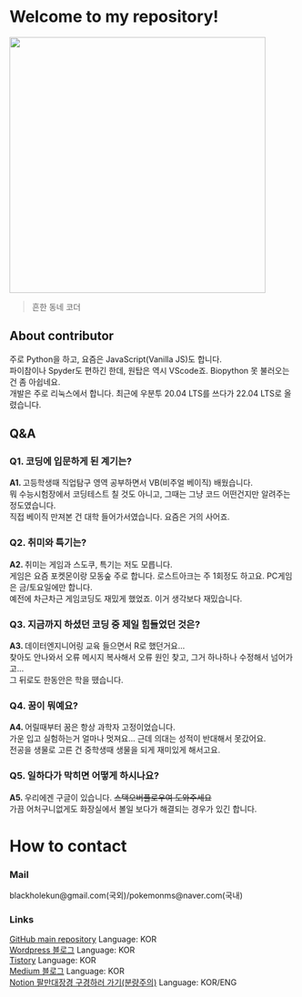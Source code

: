 <h1>Welcome to my repository!</h1>
<img src="https://img1.daumcdn.net/thumb/R1280x0/?scode=mtistory2&fname=https%3A%2F%2Fblog.kakaocdn.net%2Fdn%2FP5HKG%2Fbtrm2prJlIu%2FXA6qMTidyA1krW4Ldvxr2K%2Fimg.png" width="450">
<blockquote>흔한 동네 코더</blockquote> 
<h2>About contributor</h2>
주로 Python을 하고, 요즘은 JavaScript(Vanilla JS)도 합니다. <br>
파이참이나 Spyder도 편하긴 한데, 원탑은 역시 VScode죠. Biopython 못 불러오는 건 좀 아쉽네요. <br>
개발은 주로 리눅스에서 합니다. 최근에 우분투 20.04 LTS를 쓰다가 22.04 LTS로 올렸습니다. 
<h2>Q&A</h2>
<h3>Q1. 코딩에 입문하게 된 계기는?</h3>
<b>A1. </b>고등학생때 직업탐구 영역 공부하면서 VB(비주얼 베이직) 배웠습니다. <br>
뭐 수능시험장에서 코딩테스트 칠 것도 아니고, 그때는 그냥 코드 어떤건지만 알려주는 정도였습니다. <br>
직접 베이직 만져본 건 대학 들어가서였습니다. 요즘은 거의 사어죠. <br>
<h3>Q2. 취미와 특기는? </h3>
<b>A2. </b>취미는 게임과 스도쿠, 특기는 저도 모릅니다. <br>
게임은 요즘 포켓몬이랑 모동숲 주로 합니다. 로스트아크는 주 1회정도 하고요. PC게임은 금/토요일에만 합니다. <br>
예전에 차근차근 게임코딩도 재밌게 했었죠. 이거 생각보다 재밌습니다. <br>
<h3>Q3. 지금까지 하셨던 코딩 중 제일 힘들었던 것은? </h3>
<b>A3. </b>데이터엔지니어링 교육 들으면서 R로 했던거요... <br>
찾아도 안나와서 오류 메시지 복사해서 오류 원인 찾고, 그거 하나하나 수정해서 넘어가고... <br>
그 뒤로도 한동안은 학을 뗐습니다. 
<h3>Q4. 꿈이 뭐예요? </h3>
<b>A4. </b>어릴때부터 꿈은 항상 과학자 고정이었습니다. <br>
가운 입고 실험하는거 얼마나 멋져요... 근데 의대는 성적이 반대해서 못갔어요. <br>
전공을 생물로 고른 건 중학생때 생물을 되게 재미있게 해서고요. <br>
<h3>Q5. 일하다가 막히면 어떻게 하시나요? </h3>
<b>A5. </b>우리에겐 구글이 있습니다. <s>스택오버플로우여 도와주세요</s><br>
가끔 어처구니없게도 화장실에서 볼일 보다가 해결되는 경우가 있긴 합니다. 
<h1>How to contact</h1>
<h3>Mail</h3>
blackholekun@gmail.com(국외)/pokemonms@naver.com(국내)<br>
<h3>Links</h3>
<a href="https://github.com/koreanraichu/CodingPDS">GitHub main repository</a> Language: KOR<br>
<a href="https://koreanraichu.sfuhost.com/">Wordpress 블로그</a> Language: KOR<br>
<a href="https://koreanraichu.tistory.com/">Tistory</a> Language: KOR<br>
<a href="https://medium.com/@koreanraichu">Medium 블로그</a> Language: KOR<br>
<a href="https://study-ing.notion.site/Molecular-recognization-c42def0b6a884f67af3fcb7f14bfa45f">Notion 팔만대장경 구경하러 가기(분량주의)</a> Language: KOR/ENG
